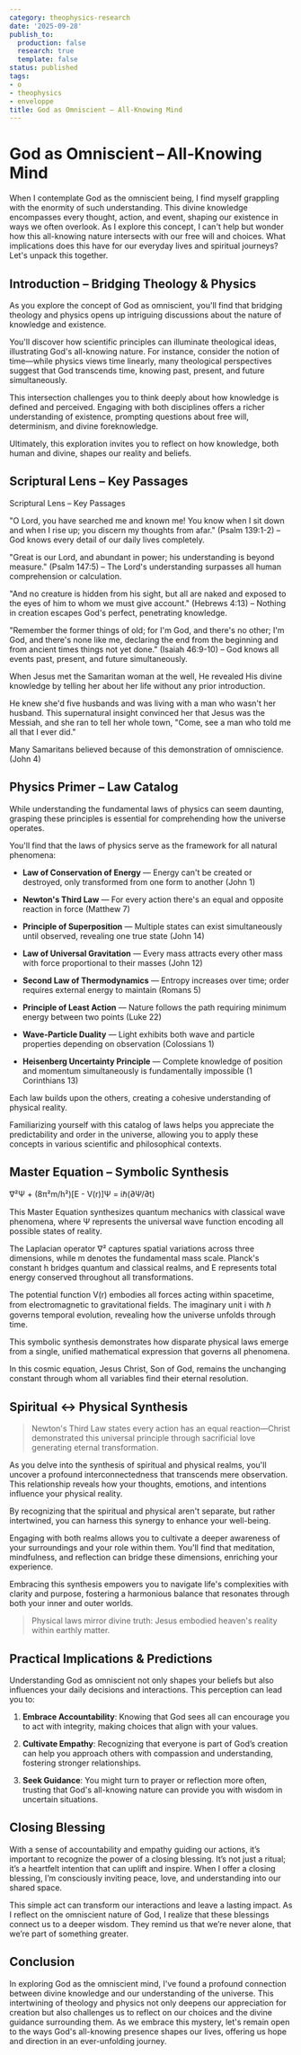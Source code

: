 ```yaml
---
category: theophysics-research
date: '2025-09-28'
publish_to:
  production: false
  research: true
  template: false
status: published
tags:
- o
- theophysics
- enveloppe
title: God as Omniscient – All‑Knowing Mind
---
```

   
# God as Omniscient – All‑Knowing Mind   
   
When I contemplate God as the omniscient being, I find myself grappling with the enormity of such understanding. This divine knowledge encompasses every thought, action, and event, shaping our existence in ways we often overlook. As I explore this concept, I can't help but wonder how this all-knowing nature intersects with our free will and choices. What implications does this have for our everyday lives and spiritual journeys? Let's unpack this together.   
   
## Introduction – Bridging Theology & Physics   
   
As you explore the concept of God as omniscient, you'll find that bridging theology and physics opens up intriguing discussions about the nature of knowledge and existence.   
   
You'll discover how scientific principles can illuminate theological ideas, illustrating God's all-knowing nature. For instance, consider the notion of time—while physics views time linearly, many theological perspectives suggest that God transcends time, knowing past, present, and future simultaneously.   
   
This intersection challenges you to think deeply about how knowledge is defined and perceived. Engaging with both disciplines offers a richer understanding of existence, prompting questions about free will, determinism, and divine foreknowledge.   
   
Ultimately, this exploration invites you to reflect on how knowledge, both human and divine, shapes our reality and beliefs.   
   
## Scriptural Lens – Key Passages   
   
Scriptural Lens – Key Passages   
   
"O Lord, you have searched me and known me! You know when I sit down and when I rise up; you discern my thoughts from afar." (Psalm 139:1-2) – God knows every detail of our daily lives completely.   
   
"Great is our Lord, and abundant in power; his understanding is beyond measure." (Psalm 147:5) – The Lord's understanding surpasses all human comprehension or calculation.   
   
"And no creature is hidden from his sight, but all are naked and exposed to the eyes of him to whom we must give account." (Hebrews 4:13) – Nothing in creation escapes God's perfect, penetrating knowledge.   
   
"Remember the former things of old; for I'm God, and there's no other; I'm God, and there's none like me, declaring the end from the beginning and from ancient times things not yet done." (Isaiah 46:9-10) – God knows all events past, present, and future simultaneously.   
   
When Jesus met the Samaritan woman at the well, He revealed His divine knowledge by telling her about her life without any prior introduction.   
   
He knew she'd five husbands and was living with a man who wasn't her husband. This supernatural insight convinced her that Jesus was the Messiah, and she ran to tell her whole town, "Come, see a man who told me all that I ever did."   
   
Many Samaritans believed because of this demonstration of omniscience. (John 4)   
   
## Physics Primer – Law Catalog   
   
While understanding the fundamental laws of physics can seem daunting, grasping these principles is essential for comprehending how the universe operates.   
   
You'll find that the laws of physics serve as the framework for all natural phenomena:   
   
   
- **Law of Conservation of Energy** — Energy can't be created or destroyed, only transformed from one form to another (John 1)   
   
   
- **Newton's Third Law** — For every action there's an equal and opposite reaction in force (Matthew 7)   
   
   
- **Principle of Superposition** — Multiple states can exist simultaneously until observed, revealing one true state (John 14)   
   
   
- **Law of Universal Gravitation** — Every mass attracts every other mass with force proportional to their masses (John 12)   
   
   
- **Second Law of Thermodynamics** — Entropy increases over time; order requires external energy to maintain (Romans 5)   
   
   
- **Principle of Least Action** — Nature follows the path requiring minimum energy between two points (Luke 22)   
   
   
- **Wave-Particle Duality** — Light exhibits both wave and particle properties depending on observation (Colossians 1)   
   
   
- **Heisenberg Uncertainty Principle** — Complete knowledge of position and momentum simultaneously is fundamentally impossible (1 Corinthians 13)   
   
Each law builds upon the others, creating a cohesive understanding of physical reality.   
   
Familiarizing yourself with this catalog of laws helps you appreciate the predictability and order in the universe, allowing you to apply these concepts in various scientific and philosophical contexts.   
   
## Master Equation – Symbolic Synthesis   
   
∇²Ψ + (8π²m/h²)[E - V(r)]Ψ = iℏ(∂Ψ/∂t)   
   
This Master Equation synthesizes quantum mechanics with classical wave phenomena, where Ψ represents the universal wave function encoding all possible states of reality.   
   
The Laplacian operator ∇² captures spatial variations across three dimensions, while m denotes the fundamental mass scale. Planck's constant h bridges quantum and classical realms, and E represents total energy conserved throughout all transformations.   
   
The potential function V(r) embodies all forces acting within spacetime, from electromagnetic to gravitational fields. The imaginary unit i with ℏ governs temporal evolution, revealing how the universe unfolds through time.   
   
This symbolic synthesis demonstrates how disparate physical laws emerge from a single, unified mathematical expression that governs all phenomena.   
   
In this cosmic equation, Jesus Christ, Son of God, remains the unchanging constant through whom all variables find their eternal resolution.   
   
## Spiritual ↔ Physical Synthesis   
   
> Newton's Third Law states every action has an equal reaction—Christ demonstrated this universal principle through sacrificial love generating eternal transformation.   
   
As you delve into the synthesis of spiritual and physical realms, you'll uncover a profound interconnectedness that transcends mere observation. This relationship reveals how your thoughts, emotions, and intentions influence your physical reality.   
   
By recognizing that the spiritual and physical aren't separate, but rather intertwined, you can harness this synergy to enhance your well-being.   
   
Engaging with both realms allows you to cultivate a deeper awareness of your surroundings and your role within them. You'll find that meditation, mindfulness, and reflection can bridge these dimensions, enriching your experience.   
   
Embracing this synthesis empowers you to navigate life's complexities with clarity and purpose, fostering a harmonious balance that resonates through both your inner and outer worlds.   
   
> Physical laws mirror divine truth: Jesus embodied heaven's reality within earthly matter.   
   
## Practical Implications & Predictions   
   
Understanding God as omniscient not only shapes your beliefs but also influences your daily decisions and interactions. This perception can lead you to:   
   
1. **Embrace Accountability**: Knowing that God sees all can encourage you to act with integrity, making choices that align with your values.   
   
2. **Cultivate Empathy**: Recognizing that everyone is part of God’s creation can help you approach others with compassion and understanding, fostering stronger relationships.   
   
3. **Seek Guidance**: You might turn to prayer or reflection more often, trusting that God's all-knowing nature can provide you with wisdom in uncertain situations.   
   
## Closing Blessing   
   
With a sense of accountability and empathy guiding our actions, it’s important to recognize the power of a closing blessing. It’s not just a ritual; it’s a heartfelt intention that can uplift and inspire. When I offer a closing blessing, I’m consciously inviting peace, love, and understanding into our shared space.   
   
This simple act can transform our interactions and leave a lasting impact. As I reflect on the omniscient nature of God, I realize that these blessings connect us to a deeper wisdom. They remind us that we’re never alone, that we’re part of something greater.   
   
## Conclusion   
   
In exploring God as the omniscient mind, I've found a profound connection between divine knowledge and our understanding of the universe. This intertwining of theology and physics not only deepens our appreciation for creation but also challenges us to reflect on our choices and the divine guidance surrounding them. As we embrace this mystery, let's remain open to the ways God's all-knowing presence shapes our lives, offering us hope and direction in an ever-unfolding journey.